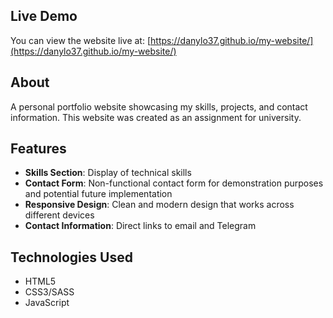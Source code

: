 ## Live Demo

You can view the website live at: [https://danylo37.github.io/my-website/](https://danylo37.github.io/my-website/)

## About

A personal portfolio website showcasing my skills, projects, and contact information. This website was created as an assignment for university.

## Features

- **Skills Section**: Display of technical skills
- **Contact Form**: Non-functional contact form for demonstration purposes and potential future implementation
- **Responsive Design**: Clean and modern design that works across different devices
- **Contact Information**: Direct links to email and Telegram

## Technologies Used

- HTML5
- CSS3/SASS
- JavaScript
